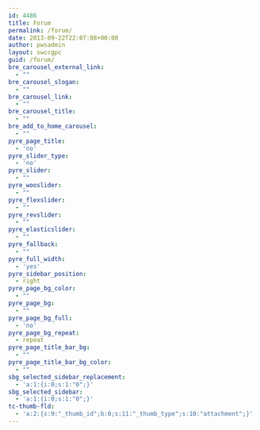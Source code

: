 ```yaml
---
id: 4486
title: Forum
permalink: /forum/
date: 2013-09-22T22:07:08+00:00
author: pwsadmin
layout: swccgpc
guid: /forum/
bre_carousel_external_link:
  - ""
bre_carousel_slogan:
  - ""
bre_carousel_link:
  - ""
bre_carousel_title:
  - ""
bre_add_to_home_carousel:
  - ""
pyre_page_title:
  - 'no'
pyre_slider_type:
  - 'no'
pyre_slider:
  - ""
pyre_wooslider:
  - ""
pyre_flexslider:
  - ""
pyre_revslider:
  - ""
pyre_elasticslider:
  - ""
pyre_fallback:
  - ""
pyre_full_width:
  - 'yes'
pyre_sidebar_position:
  - right
pyre_page_bg_color:
  - ""
pyre_page_bg:
  - ""
pyre_page_bg_full:
  - 'no'
pyre_page_bg_repeat:
  - repeat
pyre_page_title_bar_bg:
  - ""
pyre_page_title_bar_bg_color:
  - ""
sbg_selected_sidebar_replacement:
  - 'a:1:{i:0;s:1:"0";}'
sbg_selected_sidebar:
  - 'a:1:{i:0;s:1:"0";}'
tc-thumb-fld:
  - 'a:2:{s:9:"_thumb_id";b:0;s:11:"_thumb_type";s:10:"attachment";}'
---
```

